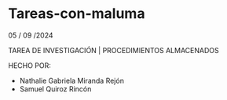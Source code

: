 # Tareas-con-maluma

05 / 09 /2024

TAREA DE INVESTIGACIÓN | PROCEDIMIENTOS ALMACENADOS

HECHO POR:
-  Nathalie Gabriela Miranda Rejón
-  Samuel Quiroz Rincón
